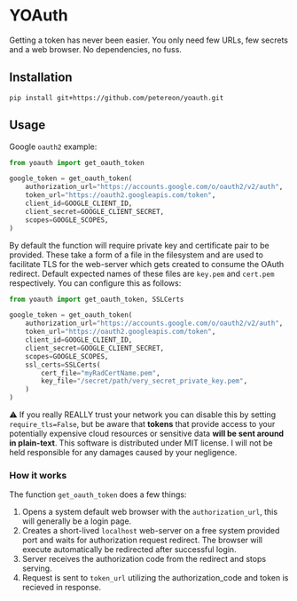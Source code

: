 # YOAuth

Getting a token has never been easier. You only need few URLs, few secrets and a web browser. No dependencies, no fuss.

## Installation

```
pip install git+https://github.com/petereon/yoauth.git
```

## Usage

Google `oauth2` example:

```python
from yoauth import get_oauth_token

google_token = get_oauth_token(
    authorization_url="https://accounts.google.com/o/oauth2/v2/auth",
    token_url="https://oauth2.googleapis.com/token",
    client_id=GOOGLE_CLIENT_ID,
    client_secret=GOOGLE_CLIENT_SECRET,
    scopes=GOOGLE_SCOPES,
)
```

By default the function will require private key and certificate pair to be provided. These take a form of a file in the filesystem and are used to facilitate TLS for the web-server which gets created to consume the OAuth redirect. Default expected names of these files are `key.pem` and `cert.pem` respectively. You can configure this as follows:

```python
from yoauth import get_oauth_token, SSLCerts

google_token = get_oauth_token(
    authorization_url="https://accounts.google.com/o/oauth2/v2/auth",
    token_url="https://oauth2.googleapis.com/token",
    client_id=GOOGLE_CLIENT_ID,
    client_secret=GOOGLE_CLIENT_SECRET,
    scopes=GOOGLE_SCOPES,
    ssl_certs=SSLCerts(
        cert_file="myRadCertName.pem",
        key_file="/secret/path/very_secret_private_key.pem",
    )
)
```

:warning: If you really REALLY trust your network you can disable this by setting `require_tls=False`, but be aware that **tokens** that provide access to your potentially expensive cloud resources or sensitive data **will be sent around in plain-text**. This software is distributed under MIT license. I will not be held responsible for any damages caused by your negligence.


### How it works

The function `get_oauth_token` does a few things:

1. Opens a system default web browser with the `authorization_url`, this will generally be a login page.
2. Creates a short-lived `localhost` web-server on a free system provided port and waits for authorization request redirect. The browser will execute automatically be redirected after successful login.
3. Server receives the authorization code from the redirect and stops serving.
4. Request is sent to `token_url` utilizing the authorization_code and token is recieved in response.

